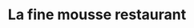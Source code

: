 ---
title: La fine mousse restaurant
description:
lat: '48.8647375'
lon: '2.3818415'
address: 4 bis Avenue Jean Aicard, 75011 Paris, France
website: https://www.lafinemousse.fr
tags: à-essayer bar bar-à-bière
---